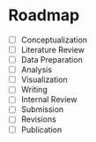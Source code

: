 # Roadmap

- [ ] Conceptualization
- [ ] Literature Review
- [ ] Data Preparation
- [ ] Analysis
- [ ] Visualization
- [ ] Writing
- [ ] Internal Review
- [ ] Submission
- [ ] Revisions
- [ ] Publication
